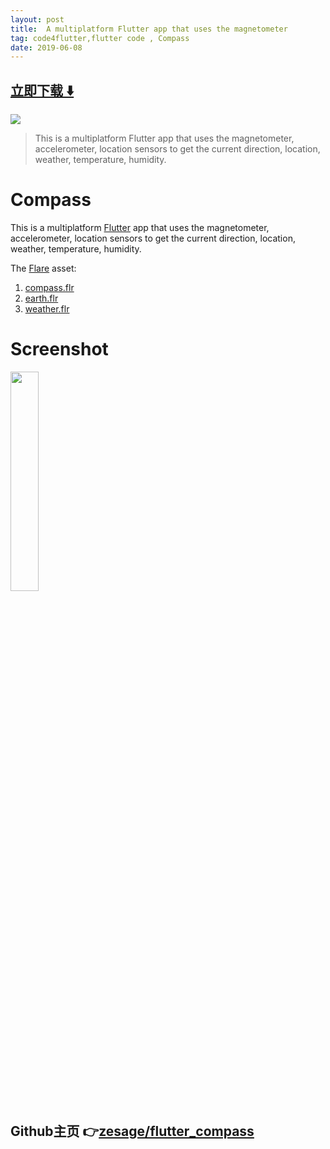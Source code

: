 ```yaml
---
layout: post
title:  A multiplatform Flutter app that uses the magnetometer
tag: code4flutter,flutter code , Compass
date: 2019-06-08
---
```


 


## [立即下载 ️⬇️ ](https://codeload.github.com/zesage/flutter_compass/zip/master) 


 
![](https://flutterawesome.com/content/images/2019/05/Compass.jpg)
 
>
> This is a multiplatform Flutter app that uses the magnetometer, accelerometer, location sensors to get the current direction, location, weather, temperature, humidity.
>

 
# Compass
This is a multiplatform [Flutter](https://www.flutter.dev) app that uses the magnetometer, accelerometer, location sensors to get the current direction, location, weather, temperature, humidity.

The [Flare](https://www.2dimensions.com) asset:  
1. [compass.flr](https://www.2dimensions.com/a/markhu/files/flare/compass2b/preview)  
2. [earth.flr](https://www.2dimensions.com/a/markhu/files/flare/earth-2-1/preview)  
3. [weather.flr](https://www.2dimensions.com/a/markhu/files/flare/weather-2/preview)  

# Screenshot
<img src="https://raw.githubusercontent.com/zesage/flutter_compass/master/icon/screenshot3.gif" width="30%" />

## Github主页 👉[zesage/flutter_compass](http://github.com/zesage/flutter_compass)